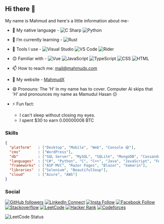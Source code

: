 ## Hi there 👋

My name is Mahmud and here's a little information about me-

- 🔭 My native language - ![C Sharp](https://img.shields.io/badge/-C%20Sharp-black?labelColor=239120&style=flat-square&logo=C+Sharp) 
  ![Python](https://img.shields.io/badge/-Python-Black?labelColor=EEED09&style=flat-square&logo=Python)

- 🌱 I’m currently learning - ![Rust](https://img.shields.io/badge/-Rust-000000?labelColor=000000&style=flat-square&logo=Rust)
- 🔧 Tools I use -
  ![Visual Studio](https://img.shields.io/badge/-Visual%20Studio-5C2D91?style=flat-square&logo=visual-studio)
  ![VS Code](https://img.shields.io/badge/-VS%20Code-007ACC?style=flat-square&logo=visual-studio-code)
  ![Rider](https://img.shields.io/badge/-Rider-black?labelColor=black&style=flat-square&logo=Rider)
- 😊 Familiar with - ![Vue](https://img.shields.io/badge/-Vue-black?labelColor=4FC08D&style=flat-square&logo=vuedotjs&logoColor=black) ![JavaScript](https://img.shields.io/badge/-JavaScript-black?style=flat-square&logo=JavaScript) ![TypeScript](https://img.shields.io/badge/-TypeScript-black?style=flat-square&logo=TypeScript) ![CSS](https://img.shields.io/badge/-CSS-black?style=flat-square&logo=CSS3) ![HTML](https://img.shields.io/badge/-HTML-black?style=flat-square&logo=HTML5)
<!-- - 👯 I’m looking to collaborate on ...
- 🤔 I’m looking for help with ...
- 💬 Ask me about ... -->
- 📫 How to reach me: mail@mahmudx.com

- 🔗 My website - [MahmudX](https://www.mahmudx.com)

- 😄 Pronouns: The 'H' in my name has to cover. Computer Ai skips that 'H' and pronounces my name as Mamudul Hasan 😕

- ⚡ Fun fact:
  - I can't sleep without closing my eyes.
  - I spent \$30 to earn 0.00000008 BTC

### Skills

```JSON
{
  "platform"   : ["Desktop", "Mobile", "Web", "Console 😆"],
  "cms"        : ["WordPress"],
  "db"         : ["SQL Server", "MySQL", "SQLite", "MongoDB", "Cassandra", "Firebase", "🤣😂"],
  "languages"  : ["C#", "Python", "C", "C++", "Java", "JavaScript", "F#", "Fortran"],
  "frameworks" : ["ASP MVC", "Razor Pages", "Blazor", "Xamarin"],
  "libraries"  : ["Selenium", "BeautifulSoup"],
  "cloud"      : ["Azure", "AWS"]
}
```

### Social

[![GitHub followers](https://img.shields.io/github/followers/mahmudx?style=flat-square&logo=GitHub&label=Follow&color=0077B5&labelColor=black)](https://github.com/MahmudX)
[![LinkedIn Connect](https://img.shields.io/badge/%20-Connect-black?color=14171A&labelColor=0077B5&logo=linkedin&logoColor=ffffff)](https://www.linkedin.com/in/mahmudxyz) [![Insta Follow](https://img.shields.io/badge/%20-Follow-black?color=14171A&labelColor=d81b60&logo=instagram&logoColor=ffffff)](https://www.instagram.com/mahmudxyz) [![Facebook Follow](https://img.shields.io/badge/%20-Connect-black?color=14171A&labelColor=1976d2&logo=facebook&logoColor=ffffff)](https://www.facebook.com/mahmudofficialid) [![Stackoverflow](https://img.shields.io/badge/%20-Questions-black?labelColor=FE7A16&logo=Stack%20Overflow&logoColor=fff)](https://stackoverflow.com/users/6662984/mahmudul-hasan)
[![LeetCode](https://img.shields.io/badge/%20-LeetCode-2EC866?color=14171A&labelColor=red&logo=leetcode&logoColor=ffffff&style=flat-square)](https://www.leetcode.com/mahmudx)
[![Hacker Rank](https://img.shields.io/badge/%20-Hacker%20Rank-2EC866?color=14171A&amp;labelColor=2EC866&amp;logo=HackerRank&amp;logoColor=ffffff)](https://www.hackerrank.com/mahmudx)
[![Codeforces](https://img.shields.io/badge/%20-CodeForces-black?color=14171A&amp;labelColor=0077B5&amp;logo=codeforces&amp;logoColor=ffffff)](http://codeforces.com/profile/MahmudX)

![LeetCode Status](https://leetcard.jacoblin.cool/MahmudX?theme=dark&font=Roboto&ext=activity)

<!-- ![Profile Trophy](https://github-profile-trophy.vercel.app/?username=mahmudx&theme=dracula)

### Profile Overview

[![MahmudX's github stats](https://github-readme-stats.vercel.app/api?username=mahmudx&theme=tokyonight&show_icons=true)](https://github.com/mahmudx)

[![Top Langs](https://github-readme-stats.vercel.app/api/top-langs/?username=mahmudx&theme=tokyonight)](https://github.com/mahmudx) -->
